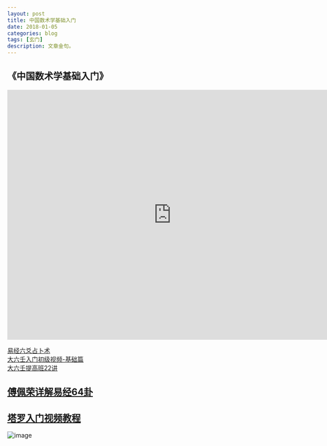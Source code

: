 ```yaml
---
layout: post
title: 中国数术学基础入门
date: 2018-01-05
categories: blog
tags: [玄门]
description: 文章金句。
---
```


## 《中国数术学基础入门》
<center><p><iframe id="b" class="b video_pc" src="https://static.hdslb.com/miniloader.swf?cid=24721289&aid=15187264" frameborder="0" width="750" height="572" allowfullscreen="true"></iframe></p>
</center>

[易经六爻占卜术](https://www.bilibili.com/video/av11213909/)<br>
[大六壬入门初级视频-基础篇](https://www.bilibili.com/video/av14732315/)<br>
[大六壬提高班22讲](https://www.bilibili.com/video/av12182721/)<br>

## [傅佩荣详解易经64卦](https://www.bilibili.com/video/av3569370/)

## [塔罗入门视频教程](https://space.bilibili.com/2847721#/channel/detail?cid=6596)


![image](https://github.com/feiyuii/feiyuii.github.io/blob/master/img/crowds/houtianbagua.jpg?raw=true)
